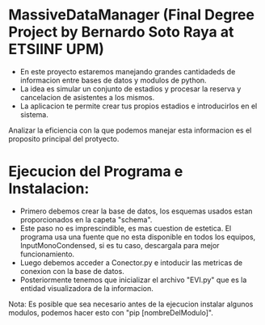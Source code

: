# MassiveDataManager (Final Degree Project by Bernardo Soto Raya at ETSIINF UPM)

- En este proyecto estaremos manejando grandes cantidadeds de informacion entre bases de datos y modulos de python. 
- La idea es simular un conjunto de estadios y procesar la reserva y cancelacion de asistentes a los mismos.
- La aplicacion te permite crear tus propios estadios e introducirlos en el sistema. 

Analizar la eficiencia con la que podemos manejar esta informacion es el proposito principal del protyecto. 

# Ejecucion del Programa e Instalacion:

- Primero debemos crear la base de datos, los esquemas usados estan proporcionados en la capeta "schema".
- Este paso no es imprescindible, es mas cuestion de estetica. El programa usa una fuente que no esta disponible en todos los equipos, InputMonoCondensed, si es tu caso, descargala para mejor funcionamiento.  
- Luego debemos acceder a Conector.py e intoducir las metricas de conexion con la base de datos.
- Posteriormente tenemos que inicializar el archivo "EVI.py" que es la entidad visualizadora de la informacion.

Nota: Es posible que sea necesario antes de la ejecucion instalar algunos modulos, podemos hacer esto con "pip [nombreDelModulo]". 
